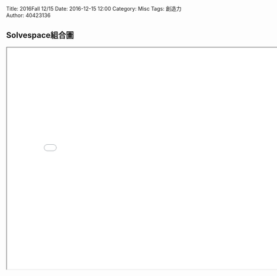Title: 2016Fall 12/15
Date: 2016-12-15 12:00
Category: Misc
Tags: 創造力
Author: 40423136



<!-- PELICAN_END_SUMMARY -->
## Solvespace組合圖

<iframe src="./../w7/40423136_1.html" width="800" height="600"></iframe>